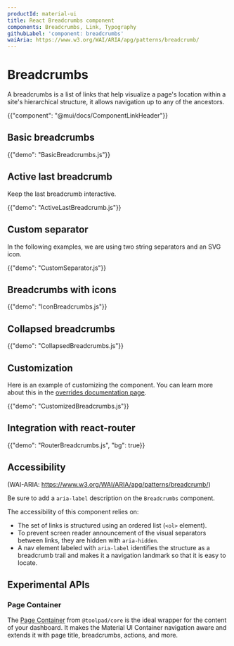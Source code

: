 ```yaml
---
productId: material-ui
title: React Breadcrumbs component
components: Breadcrumbs, Link, Typography
githubLabel: 'component: breadcrumbs'
waiAria: https://www.w3.org/WAI/ARIA/apg/patterns/breadcrumb/
---
```


# Breadcrumbs

<p class="description">A breadcrumbs is a list of links that help visualize a page's location within a site's hierarchical structure, it allows navigation up to any of the ancestors.</p>

{{"component": "@mui/docs/ComponentLinkHeader"}}

## Basic breadcrumbs

{{"demo": "BasicBreadcrumbs.js"}}

## Active last breadcrumb

Keep the last breadcrumb interactive.

{{"demo": "ActiveLastBreadcrumb.js"}}

## Custom separator

In the following examples, we are using two string separators and an SVG icon.

{{"demo": "CustomSeparator.js"}}

## Breadcrumbs with icons

{{"demo": "IconBreadcrumbs.js"}}

## Collapsed breadcrumbs

{{"demo": "CollapsedBreadcrumbs.js"}}

## Customization

Here is an example of customizing the component.
You can learn more about this in the [overrides documentation page](/material-ui/customization/how-to-customize/).

{{"demo": "CustomizedBreadcrumbs.js"}}

## Integration with react-router

{{"demo": "RouterBreadcrumbs.js", "bg": true}}

## Accessibility

(WAI-ARIA: https://www.w3.org/WAI/ARIA/apg/patterns/breadcrumb/)

Be sure to add a `aria-label` description on the `Breadcrumbs` component.

The accessibility of this component relies on:

- The set of links is structured using an ordered list (`<ol>` element).
- To prevent screen reader announcement of the visual separators between links, they are hidden with `aria-hidden`.
- A nav element labeled with `aria-label` identifies the structure as a breadcrumb trail and makes it a navigation landmark so that it is easy to locate.

## Experimental APIs

### Page Container

The [Page Container](https://mui.com/toolpad/core/react-page-container/) from `@toolpad/core` is the ideal wrapper for the content of your dashboard. It makes the Material UI Container navigation aware and extends it with page title, breadcrumbs, actions, and more.
